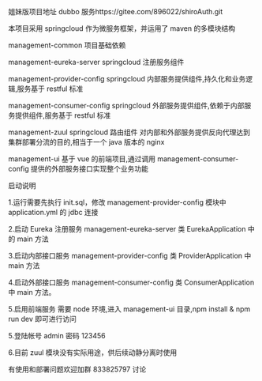 姐妹版项目地址 dubbo 服务https://gitee.com/896022/shiroAuth.git

本项目采用 springcloud 作为微服务框架，并运用了 maven 的多模块结构

management-common 项目基础依赖

management-eureka-server springcloud 注册服务组件

management-provider-config springcloud 内部服务提供组件,持久化和业务逻辑,服务基于 restful 标准

management-consumer-config springcloud 外部服务提供组件,依赖于内部服务提供组件,服务基于 restful 标准

management-zuul springcloud 路由组件 对内部和外部服务提供反向代理达到集群部署分流的目的,相当于一个 java 版本的 nginx

management-ui 基于 vue 的前端项目,通过调用 management-consumer-config 提供的外部服务接口实现整个业务功能

启动说明

1.运行需要先执行 init.sql，修改 management-provider-config 模块中 application.yml 的 jdbc 连接

2.启动 Eureka 注册服务 management-eureka-server 类 EurekaApplication 中的 main 方法

3.启动内部接口服务 management-provider-config 类 ProviderApplication 中 main 方法

4.启动外部接口服务 management-consumer-config 类 ConsumerApplication 中 main 方法。

5.启用前端服务 需要 node 环境,进入 management-ui 目录,npm install & npm run dev 即可进行访问

5.登陆帐号 admin 密码 123456

6.目前 zuul 模块没有实际用途，供后续动静分离时使用

有使用和部署问题欢迎加群 833825797 讨论
